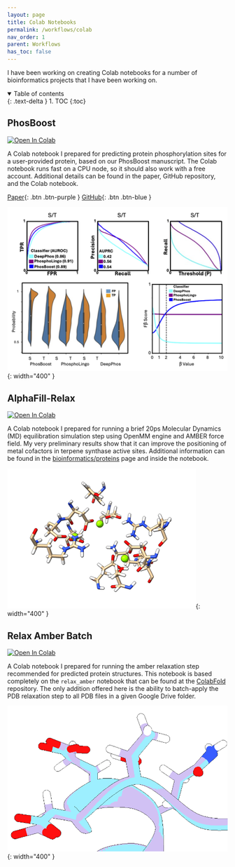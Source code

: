 ```yaml
---
layout: page
title: Colab Notebooks
permalink: /workflows/colab
nav_order: 1
parent: Workflows
has_toc: false
---
```


I have been working on creating Colab notebooks for a number of bioinformatics projects that I have been working on. 

<details open markdown="block">
  <summary>
    Table of contents
  </summary>
  {: .text-delta }
1. TOC
{:toc}
</details>

## PhosBoost

<a target="_blank" href="https://colab.research.google.com/github/eporetsky/workflows/blob/main/Colab/PhosBoost.ipynb">
  <img src="https://colab.research.google.com/assets/colab-badge.svg" alt="Open In Colab"/>
</a>

A Colab notebook I prepared for predicting protein phosphorylation sites for a user-provided protein, based on our PhosBoost manuscript. The Colab notebook runs fast on a CPU node, so it should also work with a free account. Additional details can be found in the paper, GitHub repository, and the Colab notebook.

[Paper](https://github.com/eporetsky/PhosBoost){: .btn .btn-purple }
[GitHub](https://onlinelibrary.wiley.com/doi/10.1002/pld3.554){: .btn .btn-blue }

![](https://github.com/eporetsky/eporetsky.github.io/blob/master/assets/images/img_PhosBoost.png?raw=true){: width="400" }

## AlphaFill-Relax

<a target="_blank" href="https://colab.research.google.com/github/eporetsky/workflows/blob/main/Colab/alphafill_relax.ipynb">
  <img src="https://colab.research.google.com/assets/colab-badge.svg" alt="Open In Colab"/>
</a>

A Colab notebook I prepared for running a brief 20ps Molecular Dynamics (MD) equilibration simulation step using OpenMM engine and AMBER force field. My very preliminary results show that it can improve the positioning of metal cofactors in terpene synthase active sites. Additional information can be found in the [bioinformatics/proteins](https://eporetsky.github.io/bioinformatics/proteins) page and inside the notebook.

![](https://github.com/eporetsky/eporetsky.github.io/blob/master/assets/animations/alphafill_relax_traj.gif?raw=true){: width="400" }

## Relax Amber Batch

<a target="_blank" href="https://colab.research.google.com/github/eporetsky/workflows/blob/main/Colab/relax_amber_batch.ipynb">
  <img src="https://colab.research.google.com/assets/colab-badge.svg" alt="Open In Colab"/>
</a>

A Colab notebook I prepared for running the amber relaxation step recommended for predicted protein structures. This notebook is based completely on the `relax_amber` notebook that can be found at the [ColabFold](https://github.com/sokrypton/ColabFold) repository. The only addition offered here is the ability to batch-apply the PDB relaxation step to all PDB files in a given Google Drive folder.

![](https://github.com/eporetsky/eporetsky.github.io/blob/master/assets/images/img_batch_relax.png?raw=true){: width="400" }
